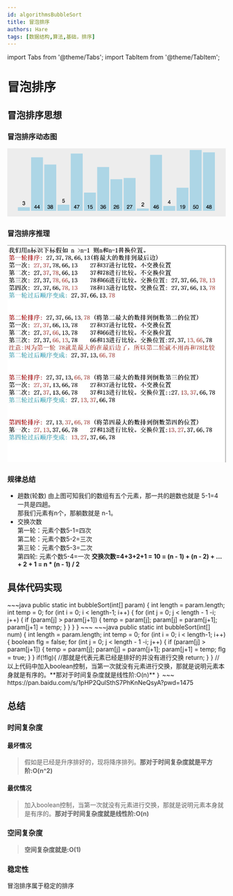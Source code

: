 ```yaml
---
id: algorithmsBubbleSort
title: 冒泡排序
authors: Hare
tags: [数据结构,算法,基础，排序]
---
```


import Tabs from '@theme/Tabs';
import TabItem from '@theme/TabItem';

# 冒泡排序

## 冒泡排序思想


### 冒泡排序动态图
![冒泡排序动态图](../../../../static/img/dataStructures/十大排序/冒泡排序.gif)

### 冒泡排序推理
![冒泡排序推理图](../../../../static/img/dataStructures/十大排序/冒泡排序.jpg)

### 规律总结
* 趟数(轮数)
  由上图可知我们的数组有五个元素，那一共的趟数也就是 5-1=4 一共是四趟。<br/>
  那我们元素有n个，那躺数就是 n-1。
* 交换次数<br/>
  第一轮：元素个数5-1=四次<br/>
  第二轮：元素个数5-2=三次<br/>
  第三轮：元素个数5-3=二次<br/>
  第四轮: 元素个数5-4=一次
**交换次数=4+3+2+1 = 10 = (n - 1) + (n - 2) + ... + 2 + 1 = n * (n - 1) / 2**<br/>

## 具体代码实现

<Tabs>
  <TabItem value="Java" label="Java" default>
    ~~~java
        public static int bubbleSort(int[] param) {
        int length = param.length;
        int temp = 0;
        for (int i = 0; i < length-1; i++) {
            for (int j = 0; j < length - 1 -i; j++) {
                if (param[j] > param[j+1]) {
                    temp = param[j];
                    param[j] = param[j+1];
                    param[j+1] = temp;
                }
            }
        }
    }
    ~~~
  </TabItem>

  <TabItem value="Java最优" label="Java最优情况">
    ~~~java
    public static int bubbleSort(int[] num) {
        int length = param.length;
        int temp = 0;
        for (int i = 0; i < length-1; i++) {
            boolean flg = false;
            for (int j = 0; j < length - 1 -i; j++) {
                if (param[j] > param[j+1]) {
                    temp = param[j];
                    param[j] = param[j+1];
                    param[j+1] = temp;
                    flg = true;
                }
            }
            if(!flg){
              //那就是代表元素已经是排好的并没有进行交换
              return;
            }
        }
  // 以上代码中加入boolean控制，当第一次就没有元素进行交换，那就是说明元素本身就是有序的。**那对于时间复杂度就是线性阶:O(n)**
｝
    ~~~
  </TabItem>


  <TabItem value="Python" label="Python">
   https://pan.baidu.com/s/1pHP2QulSthS7PhKnNeQsyA?pwd=1475
  </TabItem>
</Tabs>

## 总结

### 时间复杂度

#### 最坏情况
> 假如是已经是升序排好的，现将降序排列。**那对于时间复杂度就是平方阶:O(n^2)**<br/>
#### 最优情况
> 加入boolean控制，当第一次就没有元素进行交换，那就是说明元素本身就是有序的。**那对于时间复杂度就是线性阶:O(n)**

### 空间复杂度
> **空间复杂度就是:O(1)**

### 稳定性
冒泡排序属于稳定的排序
